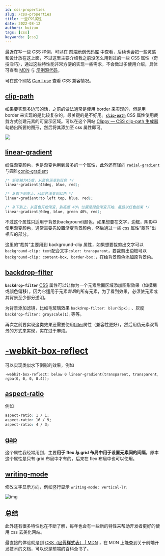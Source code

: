 ```yaml
---
id: css-properties
slug: /css-properties
title: 一些CSS属性
date: 2022-08-12
authors: kuizuo
tags: [css]
keywords: [css]
---
```


最近在写一些 CSS 样例，可以在 [前端示例代码库](https://example.kuizuo.cn/) 中查看，后续也会把一些灵感和设计放在这上面，不过这里主要介绍我之前没怎么用到过的一些 CSS 属性（奇技淫巧），通过这些特性能非常方便的实现一些需求，不会做过多使用介绍，具体可查看 [MDN](https://developer.mozilla.org/zh-CN/docs/Web/CSS) 与 [示例源代码](https://github.com/mongoRolls/example)。

可在这个网站 [Can I use](https://caniuse.com/) 查看 CSS 兼容情况。

<!-- truncate -->

## [clip-path](https://developer.mozilla.org/zh-CN/docs/Web/CSS/clip-path)

如果要实现多边形的话，之前的做法通常是使用 border 来实现的，但是用 border 来实现的是比较复杂的，最关键的是不好用。[**`clip-path`**](https://developer.mozilla.org/zh-CN/docs/Web/CSS/clip-path) CSS 属性使用裁剪方式创建元素的可显示区域。可以在这个网站 [Clippy — CSS clip-path 生成器](https://www.html.cn/tool/css-clip-path/) 勾勒出所要的图形，然后将其添加至 css 属性即可。

![](https://secure2.wostatic.cn/static/qs1brMUAga5NbQhpbMU5d6/image.png)

## [linear-gradient](https://developer.mozilla.org/zh-CN/docs/Web/CSS/gradient/linear-gradient)

线性渐变颜色，也是渐变色用到最多的一个属性，此外还有径向 [`radial-gradient`](https://developer.mozilla.org/zh-CN/docs/Web/CSS/gradient/radial-gradient)与圆锥[conic-gradient](https://developer.mozilla.org/zh-CN/docs/Web/CSS/gradient/conic-gradient)

```css
/* 渐变轴为45度，从蓝色渐变到红色 */
linear-gradient(45deg, blue, red);

/* 从右下到左上、从蓝色渐变到红色 */
linear-gradient(to left top, blue, red);

/* 从下到上，从蓝色开始渐变、到高度 40% 位置是绿色渐变开始、最后以红色结束 */
linear-gradient(0deg, blue, green 40%, red);
```

不过这个属性只适用于背景(background)颜色，如果想要在文字，边框，阴影中使用渐变颜色，通常需要先设置渐变背景颜色，然后通过一些 css 属性“裁剪”出相应的部分。

这里的“裁剪”主要用到 background-clip 属性，如果想要裁剪出文字可以 `background-clip: text`配合文字`color: transparent`，要裁剪出边框可以 `background-clip: content-box, border-box;`，在给背景颜色添加原背景色。

## [backdrop-filter](https://developer.mozilla.org/zh-CN/docs/Web/CSS/backdrop-filter)

**`backdrop-filter`** [CSS](https://developer.mozilla.org/zh-CN/docs/Web/CSS) 属性可以让你为一个元素后面区域添加图形效果（如模糊或颜色偏移）。因为它适用于元素*背后*的所有元素，为了看到效果，必须使元素或其背景至少部分透明。

为背景添加滤镜，比如毛玻璃效果 `backdrop-filter: blur(5px);` 、灰度`backdrop-filter: grayscale(1);`等等。

再次之前要实现这类效果还需要使用[filter](https://developer.mozilla.org/zh-CN/docs/Web/CSS/filter)属性（兼容性更好），然后用伪元素双背景的方式来实现，实在过于麻烦。

# [-webkit-box-reflect](https://developer.mozilla.org/en-US/docs/Web/CSS/-webkit-box-reflect)

可以实现类似水下倒影的效果，例如

```
-webkit-box-reflect: below 0 linear-gradient(transparent, transparent, rgba(0, 0, 0, 0.4));
```

## [aspect-ratio](https://developer.mozilla.org/zh-CN/docs/Web/CSS/aspect-ratio)

例如

```css
aspect-ratio: 1 / 1;
aspect-ratio: 16 / 9;
aspect-ratio: 4 / 3;
```

## [gap](https://developer.mozilla.org/zh-CN/docs/Web/CSS/gap)

这个属性我经常用到，主要**用于 flex 与 grid 布局中用于设置元素间的间隔**，原本这个属性是只有 grid 布局中才有的，后来在 flex 布局中也可以使用。

## [writing-mode](https://developer.mozilla.org/zh-CN/docs/Web/CSS/writing-mode)

修改文字显示方向，例如竖行显示 `writing-mode: vertical-lr;`

![img](https://developer.mozilla.org/en-US/docs/Web/CSS/writing-mode/screenshot_2020-02-05_21-04-30.png)

## 总结

此外还有很多特性也在不断了解，每年也会有一些新的特性来帮助开发者更好的使用 css 去美化网站。

最直接的体验就是到 [CSS（层叠样式表） | MDN](https://developer.mozilla.org/zh-CN/docs/Web/CSS) ，在 MDN 上能查到关于前端开发技术的文档，可以说是前端的百科全书了。
